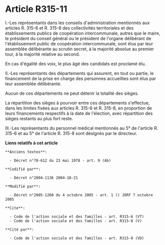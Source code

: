 # Article R315-11

I.-Les représentants dans les conseils d'administration mentionnés aux articles R. 315-6 et R. 315-8 des collectivités
territoriales et des établissements publics de coopération intercommunale, autres que le maire, le président du conseil
général ou le président de l'organe délibérant de l'établissement public de coopération intercommunale, sont élus par leur
assemblée délibérante au scrutin secret, à la majorité absolue au premier tour, à la majorité relative au second. 

En cas d'égalité des voix, le plus âgé des candidats est proclamé élu. 

II.-Les représentants des départements qui assurent, en tout ou partie, le financement de la prise en charge des personnes
accueillies sont élus par leur assemblée délibérante. 

Aucun de ces départements ne peut détenir la totalité des sièges. 

La répartition des sièges à pourvoir entre ces départements s'effectue, dans les limites fixées aux articles R. 315-6 et R.
315-8, en proportion de leurs financements respectifs à la date de l'élection, avec répartition des sièges restants au plus
fort reste. 

III.-Les représentants du personnel médical mentionnés au 5° de l'article R. 315-6 et au 5° de l'article R. 315-8 sont
désignés par le directeur.

**Liens relatifs à cet article**

	**Anciens textes**:

	  - Décret n°78-612 du 23 mai 1978 - art. 9 (Ab)

	**Codifié par**:

	  - Décret n°2004-1136 2004-10-21

	**Modifié par**:

	  - Décret n°2005-1260 du 4 octobre 2005 - art. 1 () JORF 7 octobre 2005

	**Cite**:

	  - Code de l'action sociale et des familles - art. R315-6 (VT)
	  - Code de l'action sociale et des familles - art. R315-8 (V)

	**Cité par**:

	  - Code de l'action sociale et des familles - art. R315-9 (VD)
